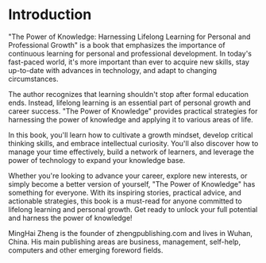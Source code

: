 # Introduction

"The Power of Knowledge: Harnessing Lifelong Learning for Personal and Professional Growth" is a book that emphasizes the importance of continuous learning for personal and professional development. In today's fast-paced world, it's more important than ever to acquire new skills, stay up-to-date with advances in technology, and adapt to changing circumstances.

The author recognizes that learning shouldn't stop after formal education ends. Instead, lifelong learning is an essential part of personal growth and career success. "The Power of Knowledge" provides practical strategies for harnessing the power of knowledge and applying it to various areas of life.

In this book, you'll learn how to cultivate a growth mindset, develop critical thinking skills, and embrace intellectual curiosity. You'll also discover how to manage your time effectively, build a network of learners, and leverage the power of technology to expand your knowledge base.

Whether you're looking to advance your career, explore new interests, or simply become a better version of yourself, "The Power of Knowledge" has something for everyone. With its inspiring stories, practical advice, and actionable strategies, this book is a must-read for anyone committed to lifelong learning and personal growth. Get ready to unlock your full potential and harness the power of knowledge!

MingHai Zheng is the founder of zhengpublishing.com and lives in Wuhan, China. His main publishing areas are business, management, self-help, computers and other emerging foreword fields.
